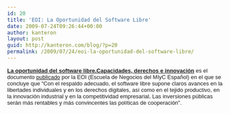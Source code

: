 ```yaml
---
id: 20
title: 'EOI: La Oportunidad del Software Libre'
date: 2009-07-24T09:26:44+00:00
author: kanteron
layout: post
guid: http://kanteron.com/blog/?p=20
permalink: /2009/07/24/eoi-la-oportunidad-del-software-libre/
---
```

<span style="font-family: sans-serif;font-size: small;line-height: normal" class="Apple-style-span"><a href="http://www.eoi.es/nw/Multimedia/publicacioneseoi/La_oportunidad_software_libre.pdf" title="http://www.eoi.es/nw/Multimedia/publicacioneseoi/La_oportunidad_software_libre.pdf" target="_blank"><strong style="padding: 0px;margin: 0px">La</strong> <strong style="padding: 0px;margin: 0px">oportunidad</strong> <strong style="padding: 0px;margin: 0px">del</strong> <strong style="padding: 0px;margin: 0px">software</strong> <strong style="padding: 0px;margin: 0px">libre.Capacidades,</strong> <strong style="padding: 0px;margin: 0px">derechos</strong> <strong style="padding: 0px;margin: 0px">e</strong> <strong style="padding: 0px;margin: 0px">innovación</strong></a> es el documento <a href="http://www.eoi.es/nw/publica/catalogopublicacionesresultados.asp?pmLinea_Tematica=2" title="http://www.eoi.es/nw/publica/catalogopublicacionesresultados.asp?pmLinea_Tematica=2" target="_blank">publicado</a> por la EOI (Escuela de Negocios del MIyC Español) en el que se concluye que "Con el respaldo adecuado, el software libre supone claros avances en la libertades individuales y en los derechos digitales, así como en el tejido productivo, en la innovación industrial y en la competitividad empresarial, Las inversiones públicas serán más rentables y más convincentes las políticas de cooperación".</span>